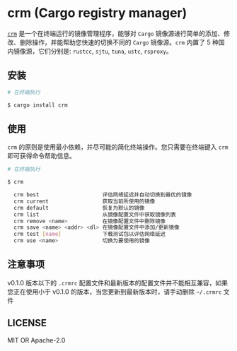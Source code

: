 # crm (Cargo registry manager)

[`crm`](https://github.com/wtklbm/crm) 是一个在终端运行的镜像管理程序，能够对 `Cargo` 镜像源进行简单的添加、修改、删除操作，并能帮助您快速的切换不同的 `Cargo` 镜像源。`crm` 内置了 5 种国内镜像源，它们分别是: `rustcc`, `sjtu`, `tuna`, `ustc`, `rsproxy`。



## 安装

```bash
# 在终端执行

$ cargo install crm
```



## 使用

`crm` 的原则是使用最小依赖，并尽可能的简化终端操作。您只需要在终端键入 `crm` 即可获得命令帮助信息。

```bash
# 在终端执行

$ crm

  crm best                    评估网络延迟并自动切换到最优的镜像
  crm current                 获取当前所使用的镜像
  crm default                 恢复为默认的镜像
  crm list                    从镜像配置文件中获取镜像列表
  crm remove <name>           在镜像配置文件中删除镜像
  crm save <name> <addr> <dl> 在镜像配置文件中添加/更新镜像
  crm test [name]             下载测试包以评估网络延迟
  crm use <name>              切换为要使用的镜像
```



## 注意事项

v0.1.0 版本以下的 `.crmrc` 配置文件和最新版本的配置文件并不能相互兼容，如果您正在使用小于 v0.1.0 的版本，当您更新到最新版本时，请手动删除 `~/.crmrc` 文件



## LICENSE

MIT OR Apache-2.0

